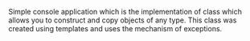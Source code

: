 Simple console application which is the implementation of class which allows you to construct and copy objects of any type.
This class was created using templates and uses the mechanism of exceptions.
